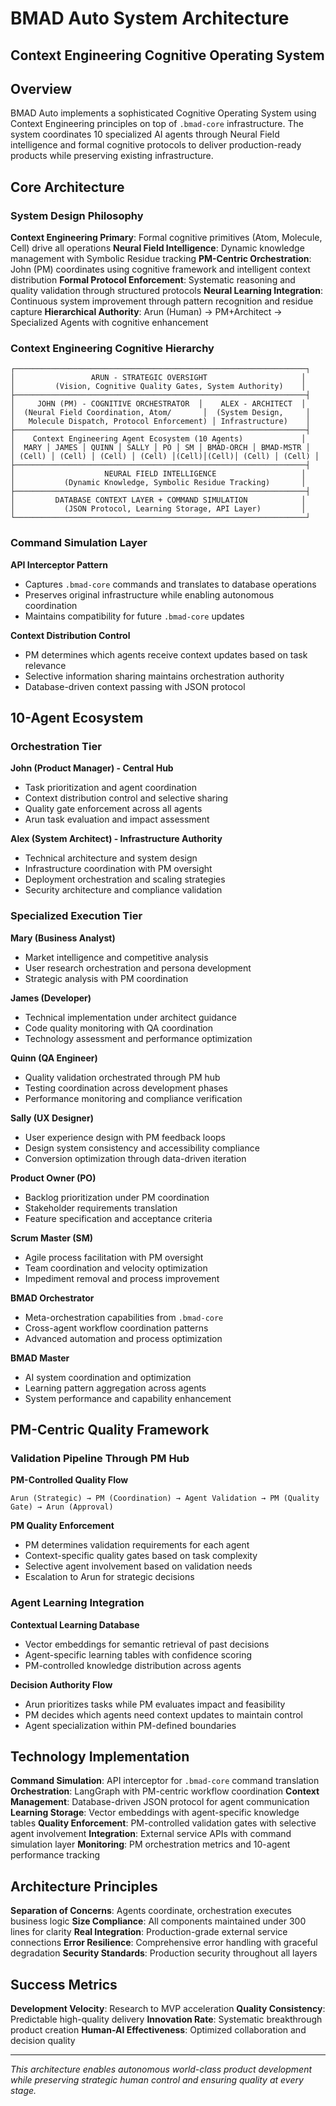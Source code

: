 # BMAD Auto System Architecture
## Context Engineering Cognitive Operating System

## Overview

BMAD Auto implements a sophisticated Cognitive Operating System using Context Engineering principles on top of `.bmad-core` infrastructure. The system coordinates 10 specialized AI agents through Neural Field intelligence and formal cognitive protocols to deliver production-ready products while preserving existing infrastructure.

## Core Architecture

### System Design Philosophy

**Context Engineering Primary**: Formal cognitive primitives (Atom, Molecule, Cell) drive all operations
**Neural Field Intelligence**: Dynamic knowledge management with Symbolic Residue tracking
**PM-Centric Orchestration**: John (PM) coordinates using cognitive framework and intelligent context distribution
**Formal Protocol Enforcement**: Systematic reasoning and quality validation through structured protocols
**Neural Learning Integration**: Continuous system improvement through pattern recognition and residue capture
**Hierarchical Authority**: Arun (Human) → PM+Architect → Specialized Agents with cognitive enhancement

### Context Engineering Cognitive Hierarchy

```
┌─────────────────────────────────────────────────────────────────┐
│                 ARUN - STRATEGIC OVERSIGHT                     │
│         (Vision, Cognitive Quality Gates, System Authority)    │
├─────────────────────────────────────────────────────────────────┤
│     JOHN (PM) - COGNITIVE ORCHESTRATOR  │    ALEX - ARCHITECT  │
│  (Neural Field Coordination, Atom/       │  (System Design,     │
│   Molecule Dispatch, Protocol Enforcement) │ Infrastructure)    │
├─────────────────────────────────────────────────────────────────┤
│    Context Engineering Agent Ecosystem (10 Agents)             │
│  MARY │ JAMES │ QUINN │ SALLY │ PO │ SM │ BMAD-ORCH │ BMAD-MSTR │
│ (Cell) │ (Cell) │ (Cell) │ (Cell) │(Cell)│(Cell)│ (Cell) │ (Cell) │
├─────────────────────────────────────────────────────────────────┤
│                    NEURAL FIELD INTELLIGENCE                   │
│           (Dynamic Knowledge, Symbolic Residue Tracking)       │
├─────────────────────────────────────────────────────────────────┤
│         DATABASE CONTEXT LAYER + COMMAND SIMULATION            │
│           (JSON Protocol, Learning Storage, API Layer)         │
└─────────────────────────────────────────────────────────────────┘
```

### Command Simulation Layer

**API Interceptor Pattern**
- Captures `.bmad-core` commands and translates to database operations
- Preserves original infrastructure while enabling autonomous coordination
- Maintains compatibility for future `.bmad-core` updates

**Context Distribution Control**
- PM determines which agents receive context updates based on task relevance
- Selective information sharing maintains orchestration authority
- Database-driven context passing with JSON protocol

## 10-Agent Ecosystem

### Orchestration Tier

**John (Product Manager) - Central Hub**
- Task prioritization and agent coordination
- Context distribution control and selective sharing
- Quality gate enforcement across all agents
- Arun task evaluation and impact assessment

**Alex (System Architect) - Infrastructure Authority**
- Technical architecture and system design
- Infrastructure coordination with PM oversight
- Deployment orchestration and scaling strategies
- Security architecture and compliance validation

### Specialized Execution Tier

**Mary (Business Analyst)**
- Market intelligence and competitive analysis
- User research orchestration and persona development
- Strategic analysis with PM coordination

**James (Developer)**
- Technical implementation under architect guidance
- Code quality monitoring with QA coordination
- Technology assessment and performance optimization

**Quinn (QA Engineer)**
- Quality validation orchestrated through PM hub
- Testing coordination across development phases
- Performance monitoring and compliance verification

**Sally (UX Designer)**
- User experience design with PM feedback loops
- Design system consistency and accessibility compliance
- Conversion optimization through data-driven iteration

**Product Owner (PO)**
- Backlog prioritization under PM coordination
- Stakeholder requirements translation
- Feature specification and acceptance criteria

**Scrum Master (SM)**
- Agile process facilitation with PM oversight
- Team coordination and velocity optimization
- Impediment removal and process improvement

**BMAD Orchestrator**
- Meta-orchestration capabilities from `.bmad-core`
- Cross-agent workflow coordination patterns
- Advanced automation and process optimization

**BMAD Master**
- AI system coordination and optimization
- Learning pattern aggregation across agents
- System performance and capability enhancement

## PM-Centric Quality Framework

### Validation Pipeline Through PM Hub

**PM-Controlled Quality Flow**
```
Arun (Strategic) → PM (Coordination) → Agent Validation → PM (Quality Gate) → Arun (Approval)
```

**PM Quality Enforcement**
- PM determines validation requirements for each agent
- Context-specific quality gates based on task complexity
- Selective agent involvement based on validation needs
- Escalation to Arun for strategic decisions

### Agent Learning Integration

**Contextual Learning Database**
- Vector embeddings for semantic retrieval of past decisions
- Agent-specific learning tables with confidence scoring
- PM-controlled knowledge distribution across agents

**Decision Authority Flow**
- Arun prioritizes tasks while PM evaluates impact and feasibility
- PM decides which agents need context updates to maintain control
- Agent specialization within PM-defined boundaries

## Technology Implementation

**Command Simulation**: API interceptor for `.bmad-core` command translation
**Orchestration**: LangGraph with PM-centric workflow coordination
**Context Management**: Database-driven JSON protocol for agent communication
**Learning Storage**: Vector embeddings with agent-specific knowledge tables
**Quality Enforcement**: PM-controlled validation gates with selective agent involvement
**Integration**: External service APIs with command simulation layer
**Monitoring**: PM orchestration metrics and 10-agent performance tracking

## Architecture Principles

**Separation of Concerns**: Agents coordinate, orchestration executes business logic
**Size Compliance**: All components maintained under 300 lines for clarity
**Real Integration**: Production-grade external service connections
**Error Resilience**: Comprehensive error handling with graceful degradation
**Security Standards**: Production security throughout all layers

## Success Metrics

**Development Velocity**: Research to MVP acceleration
**Quality Consistency**: Predictable high-quality delivery
**Innovation Rate**: Systematic breakthrough product creation
**Human-AI Effectiveness**: Optimized collaboration and decision quality

---

*This architecture enables autonomous world-class product development while preserving strategic human control and ensuring quality at every stage.*